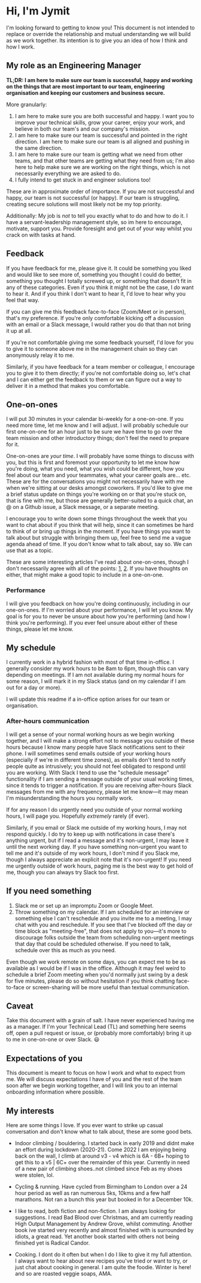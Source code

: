 # Hi, I'm Jymit

I'm looking forward to getting to know you! This document is not intended to replace or override the relationship and mutual understanding we will build as we work together. Its intention is to give you an idea of how I think and how I work.

## My role as an Engineering Manager

**TL;DR: I am here to make sure our team is successful, happy and working on the things that are most important to our team, engineering organisation and keeping our customers and business secure.**

More granularly:

1.  I am here to make sure you are both successful and happy. I want you to improve your technical skills, grow your career, enjoy your work, and believe in both our team's and our company's mission.
2.  I am here to make sure our team is successful and pointed in the right direction. I am here to make sure our team is all aligned and pushing in the same direction.
3.  I am here to make sure our team is getting what we need from other teams, and that other teams are getting what they need from us; I'm also here to help make sure we are working on the right things, which is not necessarily everything we are asked to do.
4.  I fully intend to get stuck in and engineer solutions too!

These are in approximate order of importance. If you are not successful and happy, our team is not successful (or happy). If our team is struggling, creating secure solutions will most likely not be my top priority.

Additionally: My job is _not_ to tell you exactly what to do and how to do it. I have a servant-leadership management style, so im here to encourage, motivate, support you. Provide foresight and get out of your way whilst you crack on with tasks at hand.

## Feedback

If you have feedback for me, please give it. It could be something you liked and would like to see more of, something you thought I could do better, something you thought I totally screwed up, or something that doesn't fit in any of these categories. Even if you think it might not be the case, I _do_ want to hear it. And if you think I don't want to hear it, I'd love to hear why you feel that way.

If you can give me this feedback face-to-face (Zoom/Meet or in person), that's my preference. If you're only comfortable kicking off a discussion with an email or a Slack message, I would rather you do that than not bring it up at all.

If you're not comfortable giving me some feedback yourself, I'd love for you to give it to someone above me in the management chain so they can anonymously relay it to me.

Similarly, if you have feedback for a team member or colleague, I encourage you to give it to them directly; if you're not comfortable doing so, let's chat and I can either get the feedback to them or we can figure out a way to deliver it in a method that makes you comfortable.

## One-on-ones

I will put 30 minutes in your calendar bi-weekly for a one-on-one. If you need more time, let me know and I will adjust. I will probably schedule our first one-on-one for an hour just to be sure we have time to go over the team mission and other introductory things; don't feel the need to prepare for it.

One-on-ones are _your time_. I will probably have some things to discuss with you, but this is first and foremost your opportunity to let me know how you're doing, what you need, what you wish could be different, how you feel about our team and your teammates, what your career goals are... etc. These are for the conversations you might not necessarily have with me when we're sitting at our desks amongst coworkers. If you'd like to give me a brief status update on things you're working on or that you're stuck on, that is fine with me, but those are generally better-suited to a quick chat, an @ on a Github issue, a Slack message, or a separate meeting.

I encourage you to write down some things throughout the week that you want to chat about if you think that will help, since it can sometimes be hard to think of or bring up things in the moment. If you have things you want to talk about but struggle with bringing them up, feel free to send me a vague agenda ahead of time. If you don't know what to talk about, say so. We can use that as a topic.

These are some interesting articles I've read about one-on-ones, though I don't necessarily agree with all of the points: [1](https://getlighthouse.com/blog/effective-1-on-1-meetings/), [2](https://medium.com/@mrabkin/the-art-of-the-awkward-1-1-f4e1dcbd1c5c). If you have thoughts on either, that might make a good topic to include in a one-on-one.

### Performance

I will give you feedback on how you're doing continuously, including in our one-on-ones. If I'm worried about your performance, I will let you know. My goal is for you to never be unsure about how you're performing (and how I think you're performing). If you ever feel unsure about either of these things, please let me know.

## My schedule

I currently work in a hybrid fashion with most of that time in-office. I generally consider my work hours to be 8am to 6pm, though this can vary depending on meetings. If I am not available during my normal hours for some reason, I will mark it in my Slack status (and on my calendar if I am out for a day or more).

I will update this readme if a in-office option arises for our team or organisation.

### After-hours communication

I will get a sense of your normal working hours as we begin working together, and I will make a strong effort not to message you outside of these hours because I know many people have Slack notifications sent to their phone. I will sometimes send emails outside of your working hours (especially if we're in different time zones), as emails don't tend to notify people quite as intrusively; you should not feel obligated to respond until you are working. With Slack I tend to use the "schedule message" functionality if I am sending a message outside of your usual working times, since it tends to trigger a notification. If you are receiving after-hours Slack messages from me with any frequency, please let me know—it may mean I'm misunderstanding the hours you normally work.

If for any reason I do urgently need you outside of your normal working hours, I will page you. Hopefully _extremely_ rarely (if ever).

Similarly, if you email or Slack me outside of my working hours, I may not respond quickly. I do try to keep up with notifications in case there's anything urgent, but if I read a message and it's non-urgent, I may leave it until the next working day. If you have something non-urgent you want to tell me and it's outside of my work hours, I don't mind if you Slack me, though I always appreciate an explicit note that it's non-urgent! If you need me urgently outside of work hours, paging me is the best way to get hold of me, though you can always try Slack too first.

## If you need something

1.  Slack me or set up an impromptu Zoom or Google Meet.
2.  Throw something on my calendar. If I am scheduled for an interview or something else I can't reschedule and you invite me to a meeting, I may chat with you and reschedule. If you see that I've blocked off the day or time block as "meeting-free", that does not apply to you—it's more to discourage folks outside the team from scheduling non-urgent meetings that day that could be scheduled otherwise. If you need to talk, schedule over this as much as you need.

Even though we work remote on some days, you can expect me to be as available as I would be if I was in the office. Although it may feel weird to schedule a brief Zoom meeting when you'd normally just swing by a desk for five minutes, please do so without hesitation if you think chatting face-to-face or screen-sharing will be more useful than textual communication.

## Caveat

Take this document with a grain of salt. I have never experienced having me as a manager. If I'm your Technical Lead (TL) and something here seems off, open a pull request or issue, or (probably more comfortably) bring it up to me in one-on-one or over Slack. :smiley:

## Expectations of you

This document is meant to focus on how I work and what to expect from me. We will discuss expectations I have of you and the rest of the team soon after we begin working together, and I will link you to an internal onboarding information where possible.

## My interests
Here are some things I love. If you ever want to strike up casual conversation and don't know what to talk about, these are some good bets.

* Indoor climbing / bouldering. I started back in early 2019 and didnt make an effort during lockdown (2020-21). Come 2022 I am enjoying being back on the wall, I climb at around v3 - v4 which is 6A - 6B+ hoping to get this to a v5 | 6C+ over the remainder of this year. Currently in need of a new pair of climbing shoes..not climbed since Feb as my shoes were stolen, lol.

* Cycling & running. Have cycled from Birmingham to London over a 24 hour period as well as ran numerous 5ks, 10kms and a few half marathons. Not ran a bunch this year but booked in for a December 10k.
 
* I like to read, both fiction and non-fiction. I am always looking for suggestions. I read Bad Blood over Christmas, and am currently reading High Output Management by Andrew Grove, whilst commuting. Another book ive started very recently and almost finished with is surrounded by idiots, a great read. Yet another book started with others not being finished yet is Radical Candor.

* Cooking. I dont do it often but when I do I like to give it my full attention. I always want to hear about new recipes you've tried or want to try, or just chat about cooking in general. I am quite the foodie. Winter is here! and so are roasted veggie soaps, AMA.
